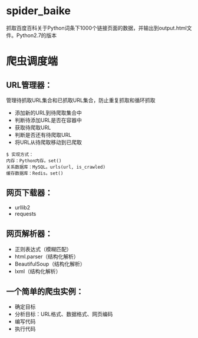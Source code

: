 # spider_baike
抓取百度百科关于Python词条下1000个链接页面的数据，并输出到output.html文件。Python2.7的版本

# 爬虫调度端

## URL管理器：
管理待抓取URL集合和已抓取URL集合，防止重复抓取和循环抓取

- 添加新的URL到待爬取集合中
- 判断待添加URL是否在容器中
- 获取待爬取URL
- 判断是否还有待爬取URL
- 将URL从待爬取移动到已爬取

```
$ 实现方式：
内存：Python内存。set()
关系数据库：MySQL。urls(url, is_crawled)
缓存数据库：Redis。set()
```

## 网页下载器：
- urllib2
- requests

## 网页解析器：
- 正则表达式（模糊匹配）
- html.parser（结构化解析）
- BeautifulSoup（结构化解析）
- lxml（结构化解析）

## 一个简单的爬虫实例：
- 确定目标
- 分析目标：URL格式、数据格式、网页编码
- 编写代码
- 执行代码
